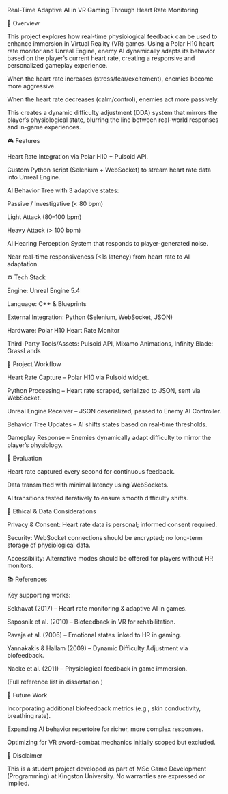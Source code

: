 Real-Time Adaptive AI in VR Gaming Through Heart Rate Monitoring

📖 Overview

This project explores how real-time physiological feedback can be used to enhance immersion in Virtual Reality (VR) games. Using a Polar H10 heart rate monitor and Unreal Engine, enemy AI dynamically adapts its behavior based on the player’s current heart rate, creating a responsive and personalized gameplay experience.

When the heart rate increases (stress/fear/excitement), enemies become more aggressive.

When the heart rate decreases (calm/control), enemies act more passively.

This creates a dynamic difficulty adjustment (DDA) system that mirrors the player’s physiological state, blurring the line between real-world responses and in-game experiences.

🎮 Features

Heart Rate Integration via Polar H10 + Pulsoid API.

Custom Python script (Selenium + WebSocket) to stream heart rate data into Unreal Engine.

AI Behavior Tree with 3 adaptive states:

Passive / Investigative (< 80 bpm)

Light Attack (80–100 bpm)

Heavy Attack (> 100 bpm)

AI Hearing Perception System that responds to player-generated noise.

Near real-time responsiveness (<1s latency) from heart rate to AI adaptation.

⚙️ Tech Stack

Engine: Unreal Engine 5.4

Language: C++ & Blueprints

External Integration: Python (Selenium, WebSocket, JSON)

Hardware: Polar H10 Heart Rate Monitor

Third-Party Tools/Assets: Pulsoid API, Mixamo Animations, Infinity Blade: GrassLands

📂 Project Workflow

Heart Rate Capture – Polar H10 via Pulsoid widget.

Python Processing – Heart rate scraped, serialized to JSON, sent via WebSocket.

Unreal Engine Receiver – JSON deserialized, passed to Enemy AI Controller.

Behavior Tree Updates – AI shifts states based on real-time thresholds.

Gameplay Response – Enemies dynamically adapt difficulty to mirror the player’s physiology.

🧪 Evaluation

Heart rate captured every second for continuous feedback.

Data transmitted with minimal latency using WebSockets.

AI transitions tested iteratively to ensure smooth difficulty shifts.

🔐 Ethical & Data Considerations

Privacy & Consent: Heart rate data is personal; informed consent required.

Security: WebSocket connections should be encrypted; no long-term storage of physiological data.

Accessibility: Alternative modes should be offered for players without HR monitors.

📚 References

Key supporting works:

Sekhavat (2017) – Heart rate monitoring & adaptive AI in games.

Saposnik et al. (2010) – Biofeedback in VR for rehabilitation.

Ravaja et al. (2006) – Emotional states linked to HR in gaming.

Yannakakis & Hallam (2009) – Dynamic Difficulty Adjustment via biofeedback.

Nacke et al. (2011) – Physiological feedback in game immersion.

(Full reference list in dissertation.)

🚀 Future Work

Incorporating additional biofeedback metrics (e.g., skin conductivity, breathing rate).

Expanding AI behavior repertoire for richer, more complex responses.

Optimizing for VR sword-combat mechanics initially scoped but excluded.

📜 Disclaimer

This is a student project developed as part of MSc Game Development (Programming) at Kingston University. No warranties are expressed or implied.
